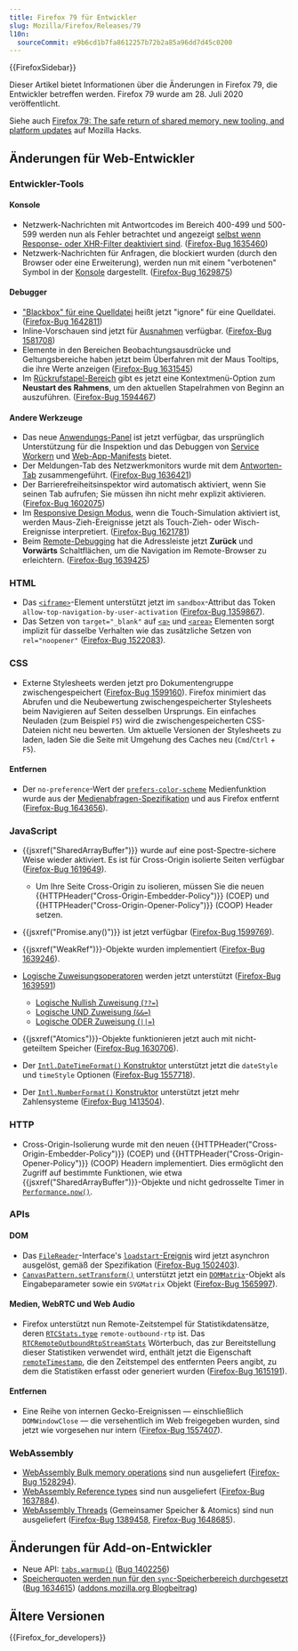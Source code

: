 ```yaml
---
title: Firefox 79 für Entwickler
slug: Mozilla/Firefox/Releases/79
l10n:
  sourceCommit: e9b6cd1b7fa8612257b72b2a85a96dd7d45c0200
---
```


{{FirefoxSidebar}}

Dieser Artikel bietet Informationen über die Änderungen in Firefox 79, die Entwickler betreffen werden. Firefox 79 wurde am 28. Juli 2020 veröffentlicht.

Siehe auch [Firefox 79: The safe return of shared memory, new tooling, and platform updates](https://hacks.mozilla.org/2020/07/firefox-79/) auf Mozilla Hacks.

## Änderungen für Web-Entwickler

### Entwickler-Tools

#### Konsole

- Netzwerk-Nachrichten mit Antwortcodes im Bereich 400-499 und 500-599 werden nun als Fehler betrachtet und angezeigt [selbst wenn Response- oder XHR-Filter deaktiviert sind](https://firefox-source-docs.mozilla.org/devtools-user/web_console/console_messages/index.html#filtering-by-category). ([Firefox-Bug 1635460](https://bugzil.la/1635460))
- Netzwerk-Nachrichten für Anfragen, die blockiert wurden (durch den Browser oder eine Erweiterung), werden nun mit einem "verbotenen" Symbol in der [Konsole](https://firefox-source-docs.mozilla.org/devtools-user/web_console/console_messages/index.html) dargestellt. ([Firefox-Bug 1629875](https://bugzil.la/1629875))

#### Debugger

- ["Blackbox" für eine Quelldatei](https://firefox-source-docs.mozilla.org/devtools-user/debugger/how_to/ignoring_sources/index.html) heißt jetzt "ignore" für eine Quelldatei. ([Firefox-Bug 1642811](https://bugzil.la/1642811))
- Inline-Vorschauen sind jetzt für [Ausnahmen](https://firefox-source-docs.mozilla.org/devtools-user/debugger/how_to/breaking_on_exceptions/index.html) verfügbar. ([Firefox-Bug 1581708](https://bugzil.la/1581708))
- Elemente in den Bereichen Beobachtungsausdrücke und Geltungsbereiche haben jetzt beim Überfahren mit der Maus Tooltips, die ihre Werte anzeigen ([Firefox-Bug 1631545](https://bugzil.la/1631545))
- Im [Rückrufstapel-Bereich](https://firefox-source-docs.mozilla.org/devtools-user/debugger/ui_tour/index.html#call-stack) gibt es jetzt eine Kontextmenü-Option zum **Neustart des Rahmens**, um den aktuellen Stapelrahmen von Beginn an auszuführen. ([Firefox-Bug 1594467](https://bugzil.la/1594467))

#### Andere Werkzeuge

- Das neue [Anwendungs-Panel](https://firefox-source-docs.mozilla.org/devtools-user/application/index.html) ist jetzt verfügbar, das ursprünglich Unterstützung für die Inspektion und das Debuggen von [Service Workern](/de/docs/Web/API/Service_Worker_API) und [Web-App-Manifests](/de/docs/Web/Progressive_web_apps/Manifest) bietet.
- Der Meldungen-Tab des Netzwerkmonitors wurde mit dem [Antworten-Tab](https://firefox-source-docs.mozilla.org/devtools-user/network_monitor/request_details/index.html#response-tab) zusammengeführt. ([Firefox-Bug 1636421](https://bugzil.la/1636421))
- Der Barrierefreiheitsinspektor wird automatisch aktiviert, wenn Sie seinen Tab aufrufen; Sie müssen ihn nicht mehr explizit aktivieren. ([Firefox-Bug 1602075](https://bugzil.la/1602075))
- Im [Responsive Design Modus](https://firefox-source-docs.mozilla.org/devtools-user/responsive_design_mode/index.html#controlling-responsive-design-mode), wenn die Touch-Simulation aktiviert ist, werden Maus-Zieh-Ereignisse jetzt als Touch-Zieh- oder Wisch-Ereignisse interpretiert. ([Firefox-Bug 1621781](https://bugzil.la/1621781))
- Beim [Remote-Debugging](https://firefox-source-docs.mozilla.org/devtools-user/about_colon_debugging/index.html#connecting-to-a-remote-device) hat die Adressleiste jetzt **Zurück** und **Vorwärts** Schaltflächen, um die Navigation im Remote-Browser zu erleichtern. ([Firefox-Bug 1639425](https://bugzil.la/1639425))

### HTML

- Das [`<iframe>`](/de/docs/Web/HTML/Reference/Elements/iframe)-Element unterstützt jetzt im `sandbox`-Attribut das Token `allow-top-navigation-by-user-activation` ([Firefox-Bug 1359867](https://bugzil.la/1359867)).
- Das Setzen von `target="_blank"` auf [`<a>`](/de/docs/Web/HTML/Reference/Elements/a) und [`<area>`](/de/docs/Web/HTML/Reference/Elements/area) Elementen sorgt implizit für dasselbe Verhalten wie das zusätzliche Setzen von `rel="noopener"` ([Firefox-Bug 1522083](https://bugzil.la/1522083)).

### CSS

- Externe Stylesheets werden jetzt pro Dokumentengruppe zwischengespeichert ([Firefox-Bug 1599160](https://bugzil.la/1599160)). Firefox minimiert das Abrufen und die Neubewertung zwischengespeicherter Stylesheets beim Navigieren auf Seiten desselben Ursprungs. Ein einfaches Neuladen (zum Beispiel `F5`) wird die zwischengespeicherten CSS-Dateien nicht neu bewerten. Um aktuelle Versionen der Stylesheets zu laden, laden Sie die Seite mit Umgehung des Caches neu (`Cmd`/`Ctrl` + `F5`).

#### Entfernen

- Der `no-preference`-Wert der [`prefers-color-scheme`](/de/docs/Web/CSS/@media/prefers-color-scheme) Medienfunktion wurde aus der [Medienabfragen-Spezifikation](https://drafts.csswg.org/mediaqueries-5/#descdef-media-prefers-color-scheme) und aus Firefox entfernt ([Firefox-Bug 1643656](https://bugzil.la/1643656)).

### JavaScript

- {{jsxref("SharedArrayBuffer")}} wurde auf eine post-Spectre-sichere Weise wieder aktiviert. Es ist für Cross-Origin isolierte Seiten verfügbar ([Firefox-Bug 1619649](https://bugzil.la/1619649)).

  - Um Ihre Seite Cross-Origin zu isolieren, müssen Sie die neuen {{HTTPHeader("Cross-Origin-Embedder-Policy")}} (COEP) und {{HTTPHeader("Cross-Origin-Opener-Policy")}} (COOP) Header setzen.

- {{jsxref("Promise.any()")}} ist jetzt verfügbar ([Firefox-Bug 1599769](https://bugzil.la/1599769)).
- {{jsxref("WeakRef")}}-Objekte wurden implementiert ([Firefox-Bug 1639246](https://bugzil.la/1639246)).
- [Logische Zuweisungsoperatoren](https://github.com/tc39/proposal-logical-assignment) werden jetzt unterstützt ([Firefox-Bug 1639591](https://bugzil.la/1639591))

  - [Logische Nullish Zuweisung (`??=`)](/de/docs/Web/JavaScript/Reference/Operators/Nullish_coalescing_assignment)
  - [Logische UND Zuweisung (`&&=`)](/de/docs/Web/JavaScript/Reference/Operators/Logical_AND_assignment)
  - [Logische ODER Zuweisung (`||=`)](/de/docs/Web/JavaScript/Reference/Operators/Logical_OR_assignment)

- {{jsxref("Atomics")}}-Objekte funktionieren jetzt auch mit nicht-geteiltem Speicher ([Firefox-Bug 1630706](https://bugzil.la/1630706)).
- Der [`Intl.DateTimeFormat()` Konstruktor](/de/docs/Web/JavaScript/Reference/Global_Objects/Intl/DateTimeFormat/DateTimeFormat) unterstützt jetzt die `dateStyle` und `timeStyle` Optionen ([Firefox-Bug 1557718](https://bugzil.la/1557718)).
- Der [`Intl.NumberFormat()` Konstruktor](/de/docs/Web/JavaScript/Reference/Global_Objects/Intl/NumberFormat/NumberFormat) unterstützt jetzt mehr Zahlensysteme ([Firefox-Bug 1413504](https://bugzil.la/1413504)).

### HTTP

- Cross-Origin-Isolierung wurde mit den neuen {{HTTPHeader("Cross-Origin-Embedder-Policy")}} (COEP) und {{HTTPHeader("Cross-Origin-Opener-Policy")}} (COOP) Headern implementiert. Dies ermöglicht den Zugriff auf bestimmte Funktionen, wie etwa {{jsxref("SharedArrayBuffer")}}-Objekte und nicht gedrosselte Timer in [`Performance.now()`](/de/docs/Web/API/Performance/now).

### APIs

#### DOM

- Das [`FileReader`](/de/docs/Web/API/FileReader)-Interface's [`loadstart`-Ereignis](/de/docs/Web/API/FileReader/loadstart_event) wird jetzt asynchron ausgelöst, gemäß der Spezifikation ([Firefox-Bug 1502403](https://bugzil.la/1502403)).
- [`CanvasPattern.setTransform()`](/de/docs/Web/API/CanvasPattern/setTransform) unterstützt jetzt ein [`DOMMatrix`](/de/docs/Web/API/DOMMatrix)-Objekt als Eingabeparameter sowie ein `SVGMatrix` Objekt ([Firefox-Bug 1565997](https://bugzil.la/1565997)).

#### Medien, WebRTC und Web Audio

- Firefox unterstützt nun Remote-Zeitstempel für Statistikdatensätze, deren [`RTCStats.type`](/de/docs/Web/API/RTCStatsReport) `remote-outbound-rtp` ist. Das [`RTCRemoteOutboundRtpStreamStats`](/de/docs/Web/API/RTCRemoteOutboundRtpStreamStats) Wörterbuch, das zur Bereitstellung dieser Statistiken verwendet wird, enthält jetzt die Eigenschaft [`remoteTimestamp`](/de/docs/Web/API/RTCRemoteOutboundRtpStreamStats/remoteTimestamp), die den Zeitstempel des entfernten Peers angibt, zu dem die Statistiken erfasst oder generiert wurden ([Firefox-Bug 1615191](https://bugzil.la/1615191)).

#### Entfernen

- Eine Reihe von internen Gecko-Ereignissen — einschließlich `DOMWindowClose` — die versehentlich im Web freigegeben wurden, sind jetzt wie vorgesehen nur intern ([Firefox-Bug 1557407](https://bugzil.la/1557407)).

### WebAssembly

- [WebAssembly Bulk memory operations](/de/docs/WebAssembly/Guides/Understanding_the_text_format#bulk_memory_operations) sind nun ausgeliefert ([Firefox-Bug 1528294](https://bugzil.la/1528294)).
- [WebAssembly Reference types](/de/docs/WebAssembly/Guides/Understanding_the_text_format#reference_types) sind nun ausgeliefert ([Firefox-Bug 1637884](https://bugzil.la/1637884)).
- [WebAssembly Threads](/de/docs/WebAssembly/Guides/Understanding_the_text_format#webassembly_threads) (Gemeinsamer Speicher & Atomics) sind nun ausgeliefert ([Firefox-Bug 1389458](https://bugzil.la/1389458), [Firefox-Bug 1648685](https://bugzil.la/1648685)).

## Änderungen für Add-on-Entwickler

- Neue API: [`tabs.warmup()`](/de/docs/Mozilla/Add-ons/WebExtensions/API/tabs/warmup) ([Bug 1402256](https://bugzil.la/1402256))
- [Speicherquoten werden nun für den `sync`-Speicherbereich durchgesetzt](/de/docs/Mozilla/Add-ons/WebExtensions/API/storage/sync#storage_quotas_for_sync_data) ([Bug 1634615](https://bugzil.la/1634615)) ([addons.mozilla.org Blogbeitrag](https://blog.mozilla.org/addons/2020/07/09/changes-to-storage-sync-in-firefox-79/))

## Ältere Versionen

{{Firefox_for_developers}}
